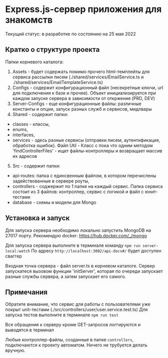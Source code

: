 # Express.js-сервер приложения для знакомств

Текущий статус: в разработке по состоянию на 25 мая 2022

## Кратко о структуре проекта
Папки корневого каталога:
1) Assets - будет содержать помимо прочего html-темплейты для сервиса рассылки писем (./shared/services/EmailService.ts и ./shared/services/EmailTemplateService.ts)
2) Configs - содержит конфигурационный файл (несекретные ключи, url для подключения к базе и прочее). Объект инициализируется при каждом запуске сервера в зависимости от откржения (PRD, DEV)
3) Server-Configs - еще конфигурационные файлы: различные константы и опции, запуск разных служб и сервисов, мидлвары
4) Shared - содержит папки: 
- classes - классы, 
- enums, 
- interfaces, 
- services - здесь разные сервисы (отправки писем, аутентификация, обработка ошибок). Файл Util - Класс с пока что одним методом 'findControllerFiles' - ищет файлы-контроллеры и возвращает массив их адресов

5) Src - содержит папки: 
- api-routes: папка с единсвенным файлом, в котором перечислены задействованные в сервере роуты, 
- controllers - соджержит по 1 папке на каждый сервис. Папка сервиса состоит из 3 файлов: контроллер, сервис с логикой и файл с юнит-тестами
- database - схемы и модели для Mongo

## Установка и запуск
Для запуска сервера необходимо локально запустить MongoDB на 27017 порту.
Рекомендую docker: https://hub.docker.com/_/mongo

Для запуска сервера выполните в терминале команду `npm run server-local:watch`
По адресу `http://localhost:3002/api-docs#/` будет доступен сваггер

Входная точка сервера - файл server.ts в корневом каталоге.
Сервер запускатеся вызовом функции 'initServer', которая по очереди запускает разные службы сервера, а затем запускает его самого.

## Примечания
Обратите внимание, что сервис для работы с пользователями уже покрыт unit-тестами (./src/controllers/user/user.service.test.ts)
Для запуска тестов выполните в терминале `npm run test`

Все обращения к серверу кроме GET-запросов логгируются и выводятся в терминал

Любые контроллер-файлы, созданные в папке `controllers`, подключаются к проeкту автоматом. Ничего не трубуется делать вручную.
